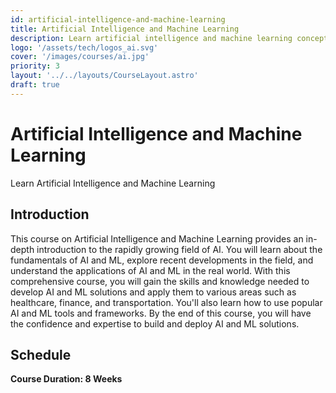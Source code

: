 ```yaml
---
id: artificial-intelligence-and-machine-learning
title: Artificial Intelligence and Machine Learning
description: Learn artificial intelligence and machine learning concepts
logo: '/assets/tech/logos_ai.svg'
cover: '/images/courses/ai.jpg'
priority: 3
layout: '../../layouts/CourseLayout.astro'
draft: true
---
```


# Artificial Intelligence and Machine Learning

Learn Artificial Intelligence and Machine Learning

<!--
## Course Outline

- Lorem ipsum dolor sit amet consectetur adipisicing elit.
- Lorem ipsum dolor sit amet consectetur adipisicing elit.
- Lorem ipsum dolor sit amet consectetur adipisicing elit.
- Lorem ipsum dolor sit amet consectetur adipisicing elit.
-->

## Introduction

This course on Artificial Intelligence and Machine Learning provides an in-depth introduction to the rapidly growing field of AI. You will learn about the fundamentals of AI and ML, explore recent developments in the field, and understand the applications of AI and ML in the real world. With this comprehensive course, you will gain the skills and knowledge needed to develop AI and ML solutions and apply them to various areas such as healthcare, finance, and transportation. You'll also learn how to use popular AI and ML tools and frameworks. By the end of this course, you will have the confidence and expertise to build and deploy AI and ML solutions.

## Schedule

**Course Duration: 8 Weeks**

<!--
<br />

- Week 1: _Chapter 1_
- Week 2: _Chapter 1_
- Week 3: _Chapter 2_
- Week 4: _Chapter 3_
- Week 5: _Chapter 4_
- Week 6: _Chapter 5_
- Week 7: _Chapter 5_
- Week 8: _Chapter 6_
-->

<!--
## Instructors

Lorem ipsum dolor sit, amet consectetur adipisicing elit. Possimus deleniti debitis doloremque ipsa at magni et doloribus facere beatae eaque, assumenda maiores nihil minus quae ab veritatis earum laudantium accusantium porro molestias quas corporis nam. Similique atque accusantium vel ab dolorum perspiciatis, esse consequuntur at dolores! Assumenda hic commodi consequatur.
-->
